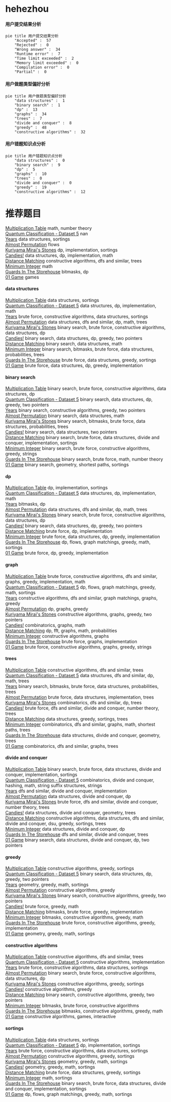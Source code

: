 # hehezhou
<!-- tabs:start -->
#### **用户提交结果分析**

```mermaid
pie title 用户提交结果分析
    "Accepted" :  57
    "Rejected" :  0
    "Wrong answer" :  34
    "Runtime error" :  7
    "Time limit exceeded" :  2
    "Memory limit exceeded" :  0
    "Compilation error" :  0
    "Partial" :  0
```
#### **用户做题类型偏好分析**

```mermaid
pie title 用户做题类型偏好分析
    "data structures" :  1
    "binary search" :  1
    "dp" :  13
    "graphs" :  34
    "trees" :  7
    "divide and conquer" :  8
    "greedy" :  48
    "constructive algorithms" :  32
```
#### **用户错题知识点分析**

```mermaid
pie title 用户错题知识点分析
    "data structures" :  0
    "binary search" :  9
    "dp" :  5
    "graphs" :  10
    "trees" :  0
    "divide and conquer" :  0
    "greedy" :  19
    "constructive algorithms" :  12
```
<!-- tabs:end -->
# 推荐题目
[Multiplication Table](http://codeforces.com/problemset/problem/1220/B)		math,
                        number theory		  
[Quantum Classification - Dataset 5](http://codeforces.com/problemset/problem/1357/D3)		nan		  
[Years](http://codeforces.com/problemset/problem/1424/G)		data structures,
                        sortings		  
[Almost Permutation](http://codeforces.com/problemset/problem/863/F)		flows		  
[Kuriyama Mirai's Stones](http://codeforces.com/problemset/problem/433/B)		dp,
                        implementation,
                        sortings		  
[Candies!](http://codeforces.com/problemset/problem/1189/C)		data structures,
                        dp,
                        implementation,
                        math		  
[Distance Matching](http://codeforces.com/problemset/problem/1396/E)		constructive algorithms,
                        dfs and similar,
                        trees		  
[Minimum Integer](http://codeforces.com/problemset/problem/1101/A)		math		  
[Guards In The Storehouse](http://codeforces.com/problemset/problem/845/F)		bitmasks,
                        dp		  
[01 Game](http://codeforces.com/problemset/problem/1373/B)		games		  
<!-- tabs:start -->
#### **data structures**
[Multiplication Table](http://codeforces.com/problemset/problem/1424/G)		data structures,
                        sortings		  
[Quantum Classification - Dataset 5](http://codeforces.com/problemset/problem/1189/C)		data structures,
                        dp,
                        implementation,
                        math		  
[Years](http://codeforces.com/problemset/problem/1513/F)		brute force,
                        constructive algorithms,
                        data structures,
                        sortings		  
[Almost Permutation](http://codeforces.com/problemset/problem/1142/B)		data structures,
                        dfs and similar,
                        dp,
                        math,
                        trees		  
[Kuriyama Mirai's Stones](http://codeforces.com/problemset/problem/424/D)		binary search,
                        brute force,
                        constructive algorithms,
                        data structures,
                        dp		  
[Candies!](http://codeforces.com/problemset/problem/1492/C)		binary search,
                        data structures,
                        dp,
                        greedy,
                        two pointers		  
[Distance Matching](http://codeforces.com/problemset/problem/1490/G)		binary search,
                        data structures,
                        math		  
[Minimum Integer](http://codeforces.com/problemset/problem/1479/D)		binary search,
                        bitmasks,
                        brute force,
                        data structures,
                        probabilities,
                        trees		  
[Guards In The Storehouse](http://codeforces.com/problemset/problem/1497/A)		brute force,
                        data structures,
                        greedy,
                        sortings		  
[01 Game](http://codeforces.com/problemset/problem/1491/C)		brute force,
                        data structures,
                        dp,
                        greedy,
                        implementation		  
#### **binary search**
[Multiplication Table](http://codeforces.com/problemset/problem/424/D)		binary search,
                        brute force,
                        constructive algorithms,
                        data structures,
                        dp		  
[Quantum Classification - Dataset 5](http://codeforces.com/problemset/problem/1492/C)		binary search,
                        data structures,
                        dp,
                        greedy,
                        two pointers		  
[Years](http://codeforces.com/problemset/problem/1463/D)		binary search,
                        constructive algorithms,
                        greedy,
                        two pointers		  
[Almost Permutation](http://codeforces.com/problemset/problem/1490/G)		binary search,
                        data structures,
                        math		  
[Kuriyama Mirai's Stones](http://codeforces.com/problemset/problem/1479/D)		binary search,
                        bitmasks,
                        brute force,
                        data structures,
                        probabilities,
                        trees		  
[Candies!](http://codeforces.com/problemset/problem/1436/E)		binary search,
                        data structures,
                        two pointers		  
[Distance Matching](http://codeforces.com/problemset/problem/1461/D)		binary search,
                        brute force,
                        data structures,
                        divide and conquer,
                        implementation,
                        sortings		  
[Minimum Integer](http://codeforces.com/problemset/problem/1493/C)		binary search,
                        brute force,
                        constructive algorithms,
                        greedy,
                        strings		  
[Guards In The Storehouse](http://codeforces.com/problemset/problem/1487/D)		binary search,
                        brute force,
                        math,
                        number theory		  
[01 Game](http://codeforces.com/problemset/problem/1486/B)		binary search,
                        geometry,
                        shortest paths,
                        sortings		  
#### **dp**
[Multiplication Table](http://codeforces.com/problemset/problem/433/B)		dp,
                        implementation,
                        sortings		  
[Quantum Classification - Dataset 5](http://codeforces.com/problemset/problem/1189/C)		data structures,
                        dp,
                        implementation,
                        math		  
[Years](http://codeforces.com/problemset/problem/845/F)		bitmasks,
                        dp		  
[Almost Permutation](http://codeforces.com/problemset/problem/1142/B)		data structures,
                        dfs and similar,
                        dp,
                        math,
                        trees		  
[Kuriyama Mirai's Stones](http://codeforces.com/problemset/problem/424/D)		binary search,
                        brute force,
                        constructive algorithms,
                        data structures,
                        dp		  
[Candies!](http://codeforces.com/problemset/problem/1492/C)		binary search,
                        data structures,
                        dp,
                        greedy,
                        two pointers		  
[Distance Matching](https://codeforces.com/contest/1457/problem/C)		brute force,
                        dp,
                        implementation		  
[Minimum Integer](http://codeforces.com/problemset/problem/1491/C)		brute force,
                        data structures,
                        dp,
                        greedy,
                        implementation		  
[Guards In The Storehouse](http://codeforces.com/problemset/problem/1437/C)		dp,
                        flows,
                        graph matchings,
                        greedy,
                        math,
                        sortings		  
[01 Game](http://codeforces.com/problemset/problem/1499/B)		brute force,
                        dp,
                        greedy,
                        implementation		  
#### **graph**
[Multiplication Table](http://codeforces.com/problemset/problem/1487/C)		brute force,
                        constructive algorithms,
                        dfs and similar,
                        graphs,
                        greedy,
                        implementation,
                        math		  
[Quantum Classification - Dataset 5](http://codeforces.com/problemset/problem/1437/C)		dp,
                        flows,
                        graph matchings,
                        greedy,
                        math,
                        sortings		  
[Years](http://codeforces.com/problemset/problem/1470/D)		constructive algorithms,
                        dfs and similar,
                        graph matchings,
                        graphs,
                        greedy		  
[Almost Permutation](http://codeforces.com/problemset/problem/1476/C)		dp,
                        graphs,
                        greedy		  
[Kuriyama Mirai's Stones](http://codeforces.com/problemset/problem/1304/D)		constructive algorithms,
                        graphs,
                        greedy,
                        two pointers		  
[Candies!](http://codeforces.com/problemset/problem/1475/C)		combinatorics,
                        graphs,
                        math		  
[Distance Matching](http://codeforces.com/problemset/problem/553/E)		dp,
                        fft,
                        graphs,
                        math,
                        probabilities		  
[Minimum Integer](http://codeforces.com/problemset/problem/1495/C)		constructive algorithms,
                        graphs		  
[Guards In The Storehouse](http://codeforces.com/problemset/problem/1510/K)		brute force,
                        graphs,
                        implementation		  
[01 Game](http://codeforces.com/problemset/problem/1511/D)		brute force,
                        constructive algorithms,
                        graphs,
                        greedy,
                        strings		  
#### **trees**
[Multiplication Table](http://codeforces.com/problemset/problem/1396/E)		constructive algorithms,
                        dfs and similar,
                        trees		  
[Quantum Classification - Dataset 5](http://codeforces.com/problemset/problem/1142/B)		data structures,
                        dfs and similar,
                        dp,
                        math,
                        trees		  
[Years](http://codeforces.com/problemset/problem/1479/D)		binary search,
                        bitmasks,
                        brute force,
                        data structures,
                        probabilities,
                        trees		  
[Almost Permutation](http://codeforces.com/problemset/problem/1511/C)		brute force,
                        data structures,
                        implementation,
                        trees		  
[Kuriyama Mirai's Stones](http://codeforces.com/problemset/problem/1499/F)		combinatorics,
                        dfs and similar,
                        dp,
                        trees		  
[Candies!](http://codeforces.com/problemset/problem/1491/E)		brute force,
                        dfs and similar,
                        divide and conquer,
                        number theory,
                        trees		  
[Distance Matching](http://codeforces.com/problemset/problem/1466/D)		data structures,
                        greedy,
                        sortings,
                        trees		  
[Minimum Integer](http://codeforces.com/problemset/problem/1495/D)		combinatorics,
                        dfs and similar,
                        graphs,
                        math,
                        shortest paths,
                        trees		  
[Guards In The Storehouse](http://codeforces.com/problemset/problem/1303/G)		data structures,
                        divide and conquer,
                        geometry,
                        trees		  
[01 Game](http://codeforces.com/problemset/problem/1454/E)		combinatorics,
                        dfs and similar,
                        graphs,
                        trees		  
#### **divide and conquer**
[Multiplication Table](http://codeforces.com/problemset/problem/1461/D)		binary search,
                        brute force,
                        data structures,
                        divide and conquer,
                        implementation,
                        sortings		  
[Quantum Classification - Dataset 5](http://codeforces.com/problemset/problem/1466/G)		combinatorics,
                        divide and conquer,
                        hashing,
                        math,
                        string suffix structures,
                        strings		  
[Years](http://codeforces.com/problemset/problem/1490/D)		dfs and similar,
                        divide and conquer,
                        implementation		  
[Almost Permutation](https://codeforces.com/contest/1483/problem/C)		data structures,
                        divide and conquer,
                        dp		  
[Kuriyama Mirai's Stones](http://codeforces.com/problemset/problem/1491/E)		brute force,
                        dfs and similar,
                        divide and conquer,
                        number theory,
                        trees		  
[Candies!](http://codeforces.com/problemset/problem/1303/G)		data structures,
                        divide and conquer,
                        geometry,
                        trees		  
[Distance Matching](http://codeforces.com/problemset/problem/1494/D)		constructive algorithms,
                        data structures,
                        dfs and similar,
                        divide and conquer,
                        dsu,
                        greedy,
                        sortings,
                        trees		  
[Minimum Integer](http://codeforces.com/problemset/problem/1482/E)		data structures,
                        divide and conquer,
                        dp		  
[Guards In The Storehouse](http://codeforces.com/problemset/problem/566/C)		dfs and similar,
                        divide and conquer,
                        trees		  
[01 Game](http://codeforces.com/problemset/problem/1428/F)		binary search,
                        data structures,
                        divide and conquer,
                        dp,
                        two pointers		  
#### **greedy**
[Multiplication Table](http://codeforces.com/problemset/problem/1114/B)		constructive algorithms,
                        greedy,
                        sortings		  
[Quantum Classification - Dataset 5](http://codeforces.com/problemset/problem/1492/C)		binary search,
                        data structures,
                        dp,
                        greedy,
                        two pointers		  
[Years](https://codeforces.com/contest/1496/problem/C)		geometry,
                        greedy,
                        math,
                        sortings		  
[Almost Permutation](http://codeforces.com/problemset/problem/1493/A)		constructive algorithms,
                        greedy		  
[Kuriyama Mirai's Stones](http://codeforces.com/problemset/problem/1463/D)		binary search,
                        constructive algorithms,
                        greedy,
                        two pointers		  
[Candies!](http://codeforces.com/problemset/problem/1462/C)		brute force,
                        greedy,
                        math		  
[Distance Matching](http://codeforces.com/problemset/problem/1494/B)		bitmasks,
                        brute force,
                        greedy,
                        implementation		  
[Minimum Integer](http://codeforces.com/problemset/problem/1492/D)		bitmasks,
                        constructive algorithms,
                        greedy,
                        math		  
[Guards In The Storehouse](https://codeforces.com/contest/1483/problem/A)		brute force,
                        constructive algorithms,
                        greedy,
                        implementation		  
[01 Game](http://codeforces.com/problemset/problem/1495/A)		geometry,
                        greedy,
                        math,
                        sortings		  
#### **constructive algorithms**
[Multiplication Table](http://codeforces.com/problemset/problem/1396/E)		constructive algorithms,
                        dfs and similar,
                        trees		  
[Quantum Classification - Dataset 5](http://codeforces.com/problemset/problem/1244/F)		constructive algorithms,
                        implementation		  
[Years](http://codeforces.com/problemset/problem/1513/F)		brute force,
                        constructive algorithms,
                        data structures,
                        sortings		  
[Almost Permutation](http://codeforces.com/problemset/problem/424/D)		binary search,
                        brute force,
                        constructive algorithms,
                        data structures,
                        dp		  
[Kuriyama Mirai's Stones](http://codeforces.com/problemset/problem/1114/B)		constructive algorithms,
                        greedy,
                        sortings		  
[Candies!](http://codeforces.com/problemset/problem/1493/A)		constructive algorithms,
                        greedy		  
[Distance Matching](http://codeforces.com/problemset/problem/1463/D)		binary search,
                        constructive algorithms,
                        greedy,
                        two pointers		  
[Minimum Integer](https://codeforces.com/contest/1456/problem/B)		bitmasks,
                        brute force,
                        constructive algorithms		  
[Guards In The Storehouse](http://codeforces.com/problemset/problem/1492/D)		bitmasks,
                        constructive algorithms,
                        greedy,
                        math		  
[01 Game](https://codeforces.com/contest/1504/problem/D)		constructive algorithms,
                        games,
                        interactive		  
#### **sortings**
[Multiplication Table](http://codeforces.com/problemset/problem/1424/G)		data structures,
                        sortings		  
[Quantum Classification - Dataset 5](http://codeforces.com/problemset/problem/433/B)		dp,
                        implementation,
                        sortings		  
[Years](http://codeforces.com/problemset/problem/1513/F)		brute force,
                        constructive algorithms,
                        data structures,
                        sortings		  
[Almost Permutation](http://codeforces.com/problemset/problem/1114/B)		constructive algorithms,
                        greedy,
                        sortings		  
[Kuriyama Mirai's Stones](https://codeforces.com/contest/1496/problem/C)		geometry,
                        greedy,
                        math,
                        sortings		  
[Candies!](http://codeforces.com/problemset/problem/1495/A)		geometry,
                        greedy,
                        math,
                        sortings		  
[Distance Matching](http://codeforces.com/problemset/problem/1497/A)		brute force,
                        data structures,
                        greedy,
                        sortings		  
[Minimum Integer](http://codeforces.com/problemset/problem/1427/A)		math,
                        sortings		  
[Guards In The Storehouse](http://codeforces.com/problemset/problem/1461/D)		binary search,
                        brute force,
                        data structures,
                        divide and conquer,
                        implementation,
                        sortings		  
[01 Game](http://codeforces.com/problemset/problem/1437/C)		dp,
                        flows,
                        graph matchings,
                        greedy,
                        math,
                        sortings		  
<!-- tabs:end -->
